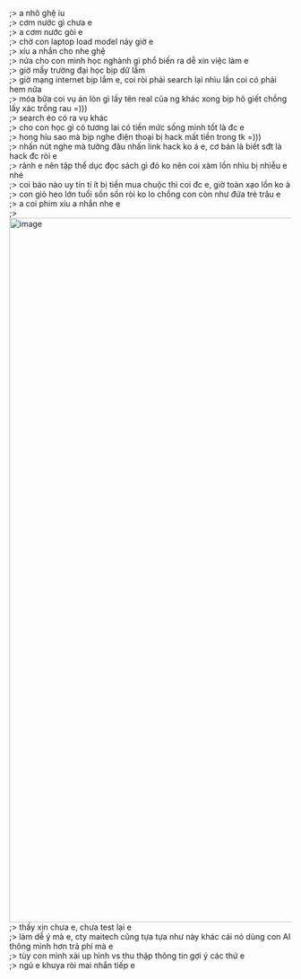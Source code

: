 ;> a nhô ghệ iu<br>
;> cơm nước gì chưa e<br>
;> a cơm nước gòi e<br>
;> chờ con laptop load model nảy giờ e<br>
;> xíu a nhắn cho nhe ghệ<br>
;> nửa cho con mình học nghành gì phổ biến ra dễ xin việc làm e<br>
;> giờ mấy trường đại học bịp dữ lắm<br>
;> giờ mạng internet bịp lắm e, coi ròi phải search lại nhìu lần coi có phải hem nữa<br>
;> móa bữa coi vụ án lòn gì lấy tên real của ng khác xong bịp hô giết chồng lấy xác trồng rau =)))<br>
;> search éo có ra vụ khác<br>
;> cho con học gì có tương lai có tiền mức sống mình tốt là đc e<br>
;> hong hỉu sao mà bịp nghe điện thoại bị hack mất tiền trong tk =)))<br>
;> nhấn nút nghe mà tưởng đâu nhấn link hack ko á e, cơ bản là biết sđt là hack đc ròi e<br>
;> rảnh e nên tập thể dục đọc sách gì đó ko nên coi xàm lồn nhìu bị nhiễu e nhé<br>
;> coi báo nào uy tín tí ít bị tiền mua chuộc thì coi đc e, giờ toàn xạo lồn ko à<br>
;> con giò heo lớn tuổi sồn sồn ròi ko lo chồng con còn như đứa trẻ trâu e<br>
;> a coi phim xíu a nhắn nhe e<br>
;> <img width="1535" height="1256" alt="image" src="https://github.com/user-attachments/assets/fc305afe-4e62-4036-bddf-2b19d9fe206d" /><br>
;> thấy xịn chưa e, chưa test lại e<br>
;> làm dễ ý mà e, cty maitech cũng tựa tựa như này khác cái nó dùng con AI thông minh hơn trả phí mà e<br>
;> tùy con mình xài up hình vs thu thập thông tin gợi ý các thứ e<br>
;> ngủ e khuya ròi mai nhắn tiếp e
